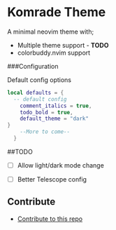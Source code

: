 # Komrade Theme

A minimal neovim theme with;
- Multiple theme support - **TODO**
- colorbuddy.nvim support

###Configuration

Default config options

```lua
local defaults = {
  -- default config
    comment_italics = true,
    todo_bold = true,
    default_theme = "dark"
}
    --More to come--
  }
```

##TODO

- [ ] Allow light/dark mode change
- [ ] Better Telescope config


## Contribute

- [Contribute to this repo](./lua/komrade.lua)
